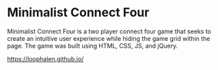 
# Minimalist Connect Four 

Minimalist Connect Four is a two player connect four game that seeks to create an intuitive user experience while hiding
the game grid within the page. The game was built using HTML, CSS, JS, and jQuery. 

https://loophalen.github.io/
